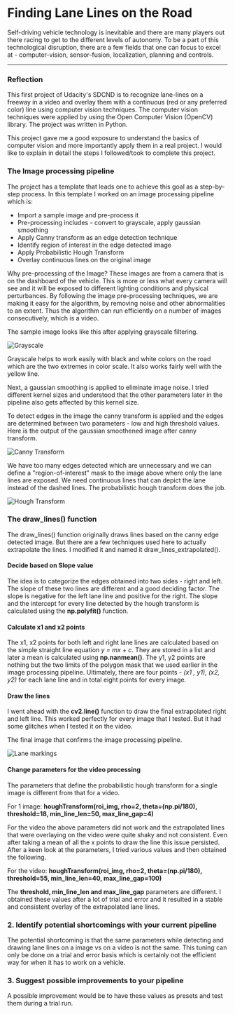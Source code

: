# **Finding Lane Lines on the Road** 

Self-driving vehicle technology is inevitable and there are many players out there racing to get to the different levels of autonomy. To be a part of this technological disruption, there are a few fields that one can focus to excel at - computer-vision, sensor-fusion, localization, planning and controls. 

[//]: # (Image References)

[image1]: ./writeup_images/original_input_color_image.png "Original"
[image2]: ./writeup_images/grayscale.png "Grayscale"
[image3]: ./writeup_images/gaussian_blur.png "Gaussian Blur"
[image4]: ./writeup_images/canny_transform.png "Canny Transform"
[image5]: ./writeup_images/roi_masked.png "Masked ROI"
[image6]: ./writeup_images/hough_transform.png "Hough Transform"
[image7]: ./writeup_images/final_lane_marking.png "Lane markings"


---

### Reflection

This first project of Udacity's SDCND is to recognize lane-lines on a freeway in a video and overlay them with a continuous (red or any preferred color) line using computer vision techniques. The computer vision techniques were applied by using the Open Computer Vision (OpenCV) library. The project was written in Python. 

This project gave me a good exposure to understand the basics of computer vision and more importantly apply them in a real project. I would like to explain in detail the steps I followed/took to complete this project. 

### The Image processing pipeline

The project has a template that leads one to achieve this goal as a step-by-step process. In this template I worked on an image processing pipeline which is:

- Import a sample image and pre-process it
- Pre-processing includes - convert to grayscale, apply gaussian smoothing
- Apply Canny transform as an edge detection technique
- Identify region of interest in the edge detected image
- Apply Probabilistic Hough Transform
- Overlay continuous lines on the original image

Why pre-processing of the Image?
These images are from a camera that is on the dashboard of the vehicle. This is more or less what every camera will see and it will be exposed to different lighting conditions and physical perturbances. By following the image pre-processing techniques, we are making it easy for the algorithm, by removing noise and other abnormalities to an extent. Thus the algorithm can run efficiently on a number of images consecutively, which is a video.

The sample image looks like this after applying grayscale filtering.

![][image2]

Grayscale helps to work easily with black and white colors on the road which are the two extremes in color scale. It also works fairly well with the yellow line.

Next, a gaussian smoothing is applied to eliminate image noise. I tried different kernel sizes and understood that the other parameters later in the pipeline also gets affected by this kernel size. 

To detect edges in the image the canny transform is applied and the edges are determined between two parameters - low and high threshold values. Here is the output of the gaussian smoothened image after canny transform.

![][image4]

We have too many edges detected which are unnecessary and we can define a "region-of-interest" mask to the image above where only the lane lines are exposed. We need continuous lines that can depict the lane instead of the dashed lines. The probabilistic hough transform does the job.

![][image6]

### The draw_lines() function

The draw_lines() function originally draws lines based on the canny edge detected image. But there are a few techniques used here to actually extrapolate the lines.
I modified it and named it draw_lines_extrapolated().

#### Decide based on Slope value
The idea is to categorize the edges obtained into two sides - right and left. The slope of these two lines are different and a good deciding factor. The slope is negative for the left lane line and positive for the right.
The slope and the intercept for every line detected by the hough transform is calculated using the **np.polyfit()** function. 

#### Calculate x1 and x2 points
The x1, x2 points for both left and right lane lines are calculated based on the simple straight line equation _y = mx + c_. They are stored in a list and later a mean is calculated using **np.nanmean()**. The y1, y2 points are nothing but the two limits of the polygon mask that we used earlier in the image processing pipeline. Ultimately, there are four points - _(x1 , y1), (x2, y2)_ for each lane line and in total eight points for every image. 

#### Draw the lines
I went ahead with the **cv2.line()** function to draw the final extrapolated right and left line. This worked perfectly for every image that I tested. But it had some glitches when I tested it on the video. 

The final image that confirms the image processing pipeline.

![][image7]

#### Change parameters for the video processing
The parameters that define the probabilistic hough transform for a single image is different from that for a video.

For 1 image: **houghTransform(roi_img, rho=2, theta=(np.pi/180), threshold=18, min_line_len=50, max_line_gap=4)**

For the video the above parameters did not work and the extrapolated lines that were overlaying on the video were quite shaky and not consistent. Even after taking a mean of all the x points to draw the line this issue persisted.
After a keen look at the parameters, I tried various values and then obtained the following.

For the video: **houghTransform(roi_img, rho=2, theta=(np.pi/180), threshold=55, min_line_len=40, max_line_gap=100)**

The __threshold, min_line_len and max_line_gap__ parameters are different. I obtained these values after a lot of trial and error and it resulted in a stable and consistent overlay of the extrapolated lane lines.


### 2. Identify potential shortcomings with your current pipeline


The potential shortcoming is that the same parameters while detecting and drawing lane lines on a image vs on a video is not the same.
This tuning can only be done on a trial and error basis which is certainly not the efficient way for when it has to work on a vehicle.


### 3. Suggest possible improvements to your pipeline

A possible improvement would be to have these values as presets and test them during a trial run.